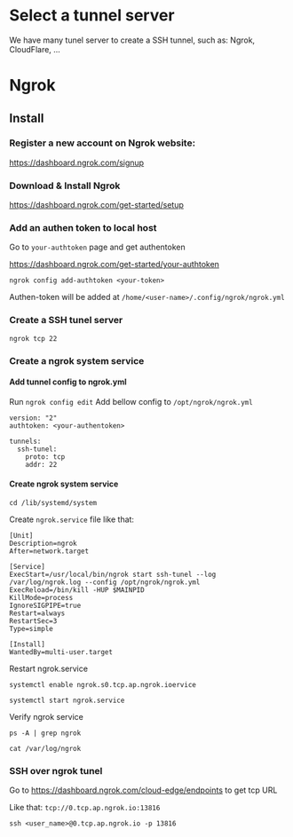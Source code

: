 # Select a tunnel server
We have many tunel server to create a SSH tunnel, such as: Ngrok, CloudFlare, ...

# Ngrok
## Install
### Register a new account on Ngrok website:
https://dashboard.ngrok.com/signup

### Download & Install Ngrok
https://dashboard.ngrok.com/get-started/setup

### Add an authen token to local host
Go to `your-authtoken` page and get authentoken 

https://dashboard.ngrok.com/get-started/your-authtoken

`ngrok config add-authtoken <your-token>`

Authen-token will be added at `/home/<user-name>/.config/ngrok/ngrok.yml`
### Create a SSH tunel server
`ngrok tcp 22`

### Create a ngrok system service
#### Add tunnel config to ngrok.yml

Run `ngrok config edit`
Add bellow config to `/opt/ngrok/ngrok.yml`

```
version: "2"
authtoken: <your-authentoken>

tunnels:
  ssh-tunel:
    proto: tcp
    addr: 22
```

#### Create ngrok system service 
`cd /lib/systemd/system`

Create `ngrok.service` file like that:
```
[Unit]
Description=ngrok
After=network.target

[Service]
ExecStart=/usr/local/bin/ngrok start ssh-tunel --log /var/log/ngrok.log --config /opt/ngrok/ngrok.yml 
ExecReload=/bin/kill -HUP $MAINPID
KillMode=process
IgnoreSIGPIPE=true
Restart=always
RestartSec=3
Type=simple

[Install]
WantedBy=multi-user.target
```

Restart ngrok.service

`systemctl enable ngrok.s0.tcp.ap.ngrok.ioervice`

`systemctl start ngrok.service`

Verify ngrok service

`ps -A | grep ngrok`

`cat /var/log/ngrok`

### SSH over ngrok tunel
Go to https://dashboard.ngrok.com/cloud-edge/endpoints to get tcp URL

Like that: `tcp://0.tcp.ap.ngrok.io:13816`

`ssh <user_name>@0.tcp.ap.ngrok.io -p 13816`
